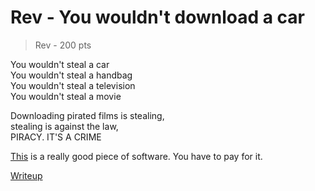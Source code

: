 # Rev - You wouldn't download a car
> Rev - 200 pts

You wouldn't steal a car <br>
You wouldn't steal a handbag <br>
You wouldn't steal a television <br>
You wouldn't steal a movie <br>

Downloading pirated films is stealing, <br>
stealing is against the law, <br>
PIRACY. IT'S A CRIME <br>

[This](./you-wouldnt-download-a-car) is a really good piece of software. You have to pay for it.

[Writeup](writeup/writeup.md)